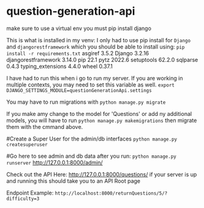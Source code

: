 # question-generation-api

make sure to use a virtual env
you must pip install django

This is what is installed in my venv:
I only had to use pip install for `Django` and `djangorestframework`
which you should be able to install using:
`pip install -r requirements.txt`
asgiref           3.5.2
Django            3.2.16
djangorestframework 3.14.0
pip               22.1
pytz              2022.6
setuptools        62.2.0
sqlparse          0.4.3
typing_extensions 4.4.0
wheel             0.37.1

I have had to run this when i go to run my server.  If you are working in multiple contexts, you may need to set this variable as well.
`export DJANGO_SETTINGS_MODULE=questionGenerationApi.settings`

You may have to run migrations with `python manage.py migrate`

If you make amy change to the model for 'Questions' or add ny additional models, you will have to run `python manage.py makemigrations` then migrate them with the cmmand above.

#Create a Super User for the admin/db interfaces
`python manage.py createsuperuser`

#Go here to see admin and db data after you run:
`python manage.py runserver`
http://127.0.0.1:8000/admin/

Check out the API Here:
http://127.0.0.1:8000/questions/
if your server is up and running this should take you to an API Root page


Endpoint Example: `http://localhost:8000/returnQuestions/5/?difficulty=3`